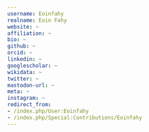 ```yaml
---
username: Eoinfahy
realname: Eoin Fahy
website: ~
affiliation: ~
bio: ~
github: ~
orcid: ~
linkedin: ~
googlescholar: ~
wikidata: ~
twitter: ~
mastodon-url: ~
meta: ~
instagram: ~
redirect_from:
- /index.php/User:Eoinfahy
- /index.php/Special:Contributions/Eoinfahy
---
```

